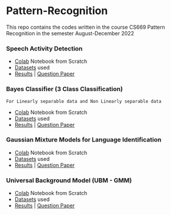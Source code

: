 # Pattern-Recognition
This repo contains the codes written in the course CS669 Pattern Recognition in the semester August-December 2022


### Speech Activity Detection

- [Colab](https://github.com/its-rajesh/Pattern-Recognition/blob/main/PRA1Q1.ipynb) Notebook from Scratch
- [Datasets](https://github.com/its-rajesh/Pattern-Recognition/tree/main/assign1_data/q1) used
- [Results](https://github.com/its-rajesh/Pattern-Recognition/blob/main/PRA1_s21005.pdf) | [Question Paper](https://github.com/its-rajesh/Pattern-Recognition/blob/main/cs669_assign1.pdf)

### Bayes Classifier (3 Class Classification)
`For Linearly separable data and Non Linearly separable data`

- [Colab](https://github.com/its-rajesh/Pattern-Recognition/blob/main/PRA1Q2.ipynb) Notebook from Scratch
- [Datasets](https://github.com/its-rajesh/Pattern-Recognition/tree/main/assign1_data/q2) used
- [Results](https://github.com/its-rajesh/Pattern-Recognition/blob/main/PRA1_s21005.pdf) | [Question Paper](https://github.com/its-rajesh/Pattern-Recognition/blob/main/cs669_assign1.pdf)

### Gaussian Mixture Models for Language Identification

- [Colab](https://github.com/its-rajesh/Pattern-Recognition/blob/main/PRA2Q1.ipynb) Notebook from Scratch
- [Datasets]() used
- [Results](https://github.com/its-rajesh/Pattern-Recognition/blob/main/PRA2_s21005.pdf) | [Question Paper](https://github.com/its-rajesh/Pattern-Recognition/blob/main/cs669_asgn2.pdf)

### Universal Background Model (UBM - GMM)

- [Colab](https://github.com/its-rajesh/Pattern-Recognition/blob/main/PRA2Q2.ipynb) Notebook from Scratch
- [Datasets]() used
- [Results](https://github.com/its-rajesh/Pattern-Recognition/blob/main/PRA2_s21005.pdf) | [Question Paper](https://github.com/its-rajesh/Pattern-Recognition/blob/main/cs669_asgn2.pdf)
